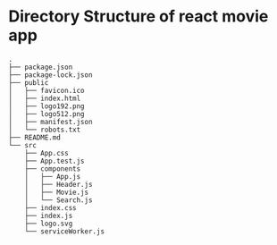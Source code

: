 # Directory Structure of react movie app
  
    .
    ├── package.json
    ├── package-lock.json
    ├── public
    │   ├── favicon.ico
    │   ├── index.html
    │   ├── logo192.png
    │   ├── logo512.png
    │   ├── manifest.json
    │   └── robots.txt
    ├── README.md
    └── src
        ├── App.css
        ├── App.test.js
        ├── components
        │   ├── App.js
        │   ├── Header.js
        │   ├── Movie.js
        │   └── Search.js
        ├── index.css
        ├── index.js
        ├── logo.svg
        └── serviceWorker.js
    
    
